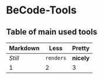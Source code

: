 # BeCode-Tools
## Table of main used tools

Markdown | Less | Pretty
--- | --- | ---
*Still* | `renders` | **nicely**
1 | 2 | 3
